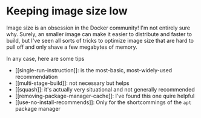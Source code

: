 # Keeping image size low
Image size is an obsession in the Docker community! I'm not entirely sure why. Surely, an smaller image can make it easier to distribute and faster to build, but I've seen all sorts of tricks to optimize image size that are hard to pull off and only shave a few megabytes of memory.

In any case, here are some tips

* [[single-run-instruction]]: is the most-basic, most-widely-used recommendation
* [[multi-stage-build]]: not necessary but helps
* [[squash]]: it's actually very situational and not generally recommended
* [[removing-package-manager-cache]]: I've found this one quire helpful
* [[use-no-install-recommends]]: Only for the shortcommings of the `apt` package manager

